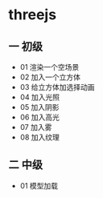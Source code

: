 # threejs

## 一 初级

* 01 渲染一个空场景
* 02 加入一个立方体
* 03 给立方体加选择动画
* 04 加入光照
* 05 加入阴影
* 06 加入高光
* 07 加入雾
* 08 加入纹理

## 二 中级

* 01 模型加载